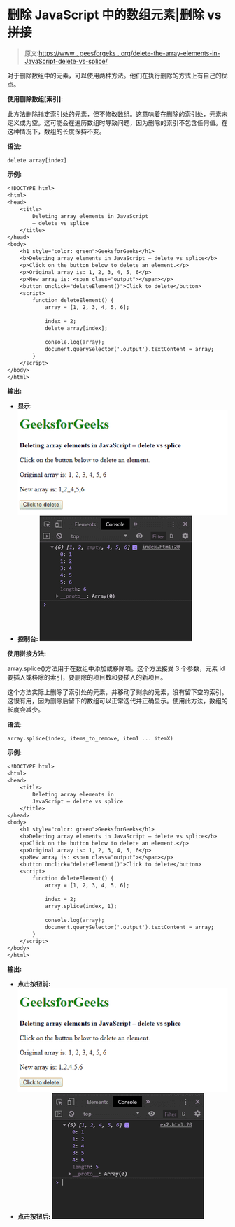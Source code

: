 # 删除 JavaScript 中的数组元素|删除 vs 拼接

> 原文:[https://www . geesforgeks . org/delete-the-array-elements-in-JavaScript-delete-vs-splice/](https://www.geeksforgeeks.org/delete-the-array-elements-in-javascript-delete-vs-splice/)

对于删除数组中的元素，可以使用两种方法。他们在执行删除的方式上有自己的优点。

**使用删除数组[索引]:**

此方法删除指定索引处的元素，但不修改数组。这意味着在删除的索引处，元素未定义或为空。这可能会在遍历数组时导致问题，因为删除的索引不包含任何值。在这种情况下，数组的长度保持不变。

**语法:**

```
delete array[index]
```

**示例:**

```
<!DOCTYPE html>
<html>
<head>
    <title>
        Deleting array elements in JavaScript 
        – delete vs splice
    </title>
</head>
<body>
    <h1 style="color: green">GeeksforGeeks</h1>
    <b>Deleting array elements in JavaScript – delete vs splice</b>
    <p>Click on the button below to delete an element.</p>
    <p>Original array is: 1, 2, 3, 4, 5, 6</p>
    <p>New array is: <span class="output"></span></p>
    <button onclick="deleteElement()">Click to delete</button>
    <script>
        function deleteElement() {
            array = [1, 2, 3, 4, 5, 6];

            index = 2;
            delete array[index];

            console.log(array);
            document.querySelector('.output').textContent = array;
        }
    </script>
</body>
</html>
```

**输出:**

*   **显示:**
    ![delete-out](img/9120b80507258a6c6385774b4a3167e4.png)
*   **控制台:**
    ![delete-console](img/20e24e3dc69be3c4860e468990b64b9e.png)

**使用拼接方法:**

array.splice()方法用于在数组中添加或移除项。这个方法接受 3 个参数，元素 id 要插入或移除的索引，要删除的项目数和要插入的新项目。

这个方法实际上删除了索引处的元素，并移动了剩余的元素，没有留下空的索引。这很有用，因为删除后留下的数组可以正常迭代并正确显示。使用此方法，数组的长度会减少。

**语法:**

```
array.splice(index, items_to_remove, item1 ... itemX)
```

**示例:**

```
<!DOCTYPE html>
<html>
<head>
    <title>
        Deleting array elements in 
        JavaScript – delete vs splice
    </title>
</head>
<body>
    <h1 style="color: green">GeeksforGeeks</h1>
    <b>Deleting array elements in JavaScript – delete vs splice</b>
    <p>Click on the button below to delete an element.</p>
    <p>Original array is: 1, 2, 3, 4, 5, 6</p>
    <p>New array is: <span class="output"></span></p>
    <button onclick="deleteElement()">Click to delete</button>
    <script>
        function deleteElement() {
            array = [1, 2, 3, 4, 5, 6];

            index = 2;
            array.splice(index, 1);

            console.log(array);
            document.querySelector('.output').textContent = array;
        }
    </script>
</body>
</html>
```

**输出:**

*   **点击按钮前:**
    ![splice-out](img/69f6a891a0bd8926b59cbd594e6e1d7b.png)
*   **点击按钮后:**
    ![splice-console](img/c6a30afdb8c08b8044e621244c3c7100.png)
